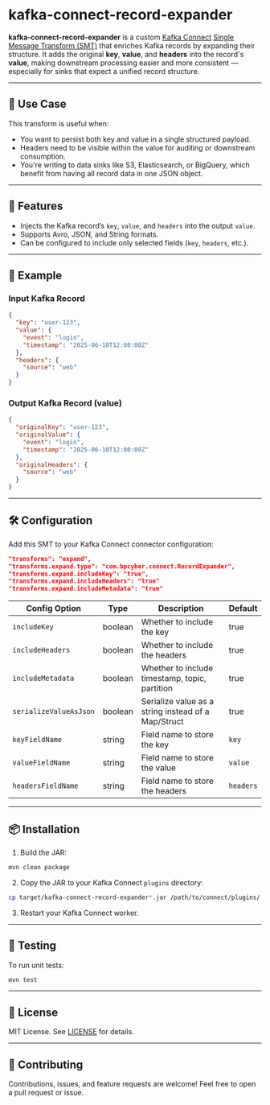 # kafka-connect-record-expander

**kafka-connect-record-expander** is a custom [Kafka Connect](https://kafka.apache.org/documentation/#connect) [Single Message Transform (SMT)](https://docs.confluent.io/platform/current/connect/transforms/index.html) that enriches Kafka records by expanding their structure. It adds the original **key**, **value**, and **headers** into the record's **value**, making downstream processing easier and more consistent — especially for sinks that expect a unified record structure.

---

## 🔧 Use Case

This transform is useful when:

* You want to persist both key and value in a single structured payload.
* Headers need to be visible within the value for auditing or downstream consumption.
* You're writing to data sinks like S3, Elasticsearch, or BigQuery, which benefit from having all record data in one JSON object.

---

## 🧩 Features

* Injects the Kafka record’s `key`, `value`, and `headers` into the output `value`.
* Supports Avro, JSON, and String formats.
* Can be configured to include only selected fields (`key`, `headers`, etc.).

---

## 🚀 Example

### Input Kafka Record

```json
{
  "key": "user-123",
  "value": {
    "event": "login",
    "timestamp": "2025-06-10T12:00:00Z"
  },
  "headers": {
    "source": "web"
  }
}
```

### Output Kafka Record (value)

```json
{
  "originalKey": "user-123",
  "originalValue": {
    "event": "login",
    "timestamp": "2025-06-10T12:00:00Z"
  },
  "originalHeaders": {
    "source": "web"
  }
}
```

---

## 🛠 Configuration

Add this SMT to your Kafka Connect connector configuration:

```json
"transforms": "expand",
"transforms.expand.type": "com.bpcyber.connect.RecordExpander",
"transforms.expand.includeKey": "true",
"transforms.expand.includeHeaders": "true"
"transforms.expand.includeMetadata": "true"
```

| Config Option           | Type    | Description                                         | Default           |
| ----------------------- | ------- | --------------------------------------------------- | ----------------- |
| `includeKey`            | boolean | Whether to include the key                          | true              |
| `includeHeaders`        | boolean | Whether to include the headers                      | true              |
| `includeMetadata`       | boolean | Whether to include timestamp, topic, partition      | true              |
| `serializeValueAsJson`  | boolean | Serialize value as a string instead of a Map/Struct | true              |
| `keyFieldName`          | string  | Field name to store the key                         | `key`             |
| `valueFieldName`        | string  | Field name to store the value                       | `value`           |
| `headersFieldName`      | string  | Field name to store the headers                     | `headers`         |

---

## 📦 Installation

1. Build the JAR:

```bash
mvn clean package
```

2. Copy the JAR to your Kafka Connect `plugins` directory:

```bash
cp target/kafka-connect-record-expander*.jar /path/to/connect/plugins/
```

3. Restart your Kafka Connect worker.

---

## 🧪 Testing

To run unit tests:

```bash
mvn test
```

---

## 📄 License

MIT License. See [LICENSE](LICENSE) for details.

---

## 👥 Contributing

Contributions, issues, and feature requests are welcome! Feel free to open a pull request or issue.
